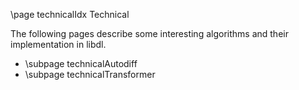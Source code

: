 \page technicalIdx Technical

The following pages describe some interesting algorithms and their implementation in libdl.

- \subpage technicalAutodiff
- \subpage technicalTransformer 